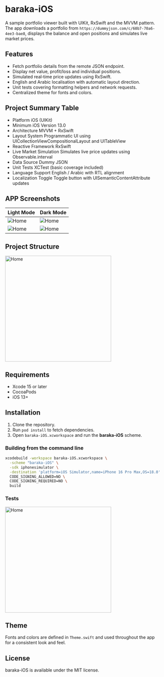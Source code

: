 # baraka-iOS

A sample portfolio viewer built with UIKit, RxSwift and the MVVM pattern. The app downloads a portfolio from `https://dummyjson.com/c/60b7-70a6-4ee3-bae8`, displays the balance and open positions and simulates live market prices.

## Features
- Fetch portfolio details from the remote JSON endpoint.
- Display net value, profit/loss and individual positions.
- Simulated real‑time price updates using RxSwift.
- English and Arabic localisation with automatic layout direction.
- Unit tests covering formatting helpers and network requests.
- Centralized theme for fonts and colors.

## Project Summary Table

- Platform	iOS (UIKit)
- Minimum iOS Version	13.0
- Architecture	MVVM + RxSwift
- Layout System	Programmatic UI using UICollectionViewCompositionalLayout and UITableView
- Reactive Framework	RxSwift
- Live Market Simulation	Simulates live price updates using Observable.interval
- Data Source	Dummy JSON
- Unit Tests	XCTest (basic coverage included)
- Language Support	English / Arabic with RTL alignment
- Localization Toggle	Toggle button with UISemanticContentAttribute updates


## APP Screenshots

| Light Mode              | Dark Mode               |
|------------------------|-------------------------|
| ![Home](screenshots/iOS_light_en.png) | ![Home](screenshots/iOS_dark_en.png) |
| ![Home](screenshots/iOS_light_ar.png) | ![Home](screenshots/iOS_dark_ar.png) |


## Project Structure

<img src="screenshots/structure.png" alt="Home" width="342" />



## Requirements
- Xcode 15 or later
- CocoaPods
- iOS 13+

## Installation
1. Clone the repository.
2. Run `pod install` to fetch dependencies.
3. Open `baraka-iOS.xcworkspace` and run the **baraka-iOS** scheme.

### Building from the command line
```bash
xcodebuild -workspace baraka-iOS.xcworkspace \
  -scheme "baraka-iOS" \
  -sdk iphonesimulator \
  -destination 'platform=iOS Simulator,name=iPhone 16 Pro Max,OS=18.0' \
  CODE_SIGNING_ALLOWED=NO \
  CODE_SIGNING_REQUIRED=NO \
  build
```

### Tests

<img src="screenshots/tests.png" alt="Home" width="342" />

## Theme
Fonts and colors are defined in `Theme.swift` and used throughout the app for a consistent look and feel.

## License
baraka-iOS is available under the MIT license.
